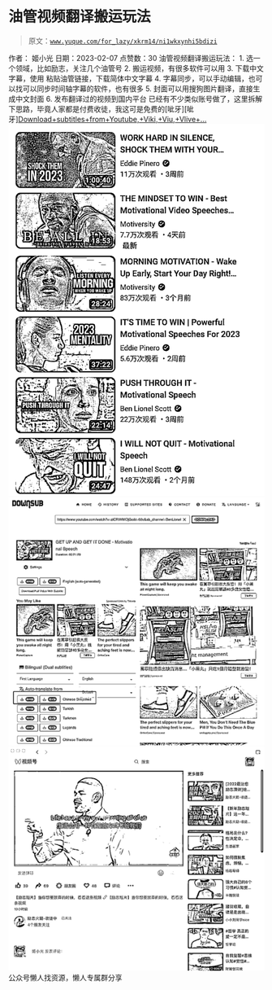 # 油管视频翻译搬运玩法

> 原文：[`www.yuque.com/for_lazy/xkrm14/ni1wkxynhi5bdizi`](https://www.yuque.com/for_lazy/xkrm14/ni1wkxynhi5bdizi)

<ne-p id="u14aff49f" data-lake-id="u14aff49f"><ne-text id="u2ec447b3">作者： 姬小光</ne-text></ne-p> <ne-p id="u342ab19a" data-lake-id="u342ab19a"><ne-text id="u5bb42629">日期：2023-02-07</ne-text></ne-p> <ne-p id="u3c9871ea" data-lake-id="u3c9871ea"><ne-text id="u505568fd">点赞数：</ne-text><ne-text id="ufe2090ab" ne-bold="true">30</ne-text></ne-p> <ne-hole id="uaec1e6d5" data-lake-id="uaec1e6d5"><ne-card data-card-name="hr" data-card-type="block" id="tvNkq" data-event-boundary="card"><ne-p id="u86085930" data-lake-id="u86085930"><ne-text id="u380da527">油管视频翻译搬运玩法： 1\. 选一个领域，比如励志，关注几个油管号 2\. 搬运视频，有很多软件可以用 3\. 下载中文字幕，使用</ne-text> <ne-text id="u0185e768">粘贴油管链接，下载简体中文字幕 4\. 字幕同步，可以手动编辑，也可以找可以同步时间轴字幕的软件，也有很多 5\. 封面可以用搜狗图片翻译，直接生成中文封面</ne-text> <ne-text id="u29939f6f">6\. 发布翻译过的视频到国内平台</ne-text> <ne-text id="uc849b41f">已经有不少类似账号做了，这里拆解下思路，毕竟人家都是付费收徒，我这可是免费的[呲牙][呲牙]</ne-text>[<ne-text id="udfe737cf">Download+subtitles+from+Youtube,+Viki,+Viu,+Vlive+...</ne-text>](https://downsub.com/)</ne-p> <ne-p id="u741fe399" data-lake-id="u741fe399"><ne-card data-card-name="image" data-card-type="inline" id="Wdk1c" data-event-boundary="card">![](img/ea7310ca00242052a88a3bf25b2410d9.png)</ne-card></ne-p> <ne-p id="u156d380c" data-lake-id="u156d380c"><ne-card data-card-name="image" data-card-type="inline" id="ANCed" data-event-boundary="card">![](img/2390f6d5c5c1cd015f00e734e90dbdde.png)</ne-card></ne-p> <ne-p id="u9b6a6393" data-lake-id="u9b6a6393"><ne-card data-card-name="image" data-card-type="inline" id="YTFrL" data-event-boundary="card">![](img/d7c09e4f22a4f3d372f4e50e53a48c2f.png)</ne-card></ne-p> <ne-hole id="uda54c47b" data-lake-id="uda54c47b"><ne-card data-card-name="hr" data-card-type="block" id="pfN6Z" data-event-boundary="card"><ne-p id="u1c1f2d32" data-lake-id="u1c1f2d32"><ne-text id="u2fc508a0">公众号懒人找资源，懒人专属群分享</ne-text></ne-p></ne-card></ne-hole></ne-card></ne-hole>